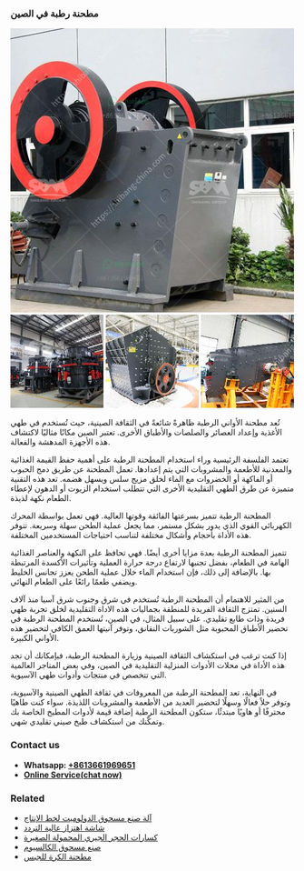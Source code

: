 <h3>مطحنة رطبة في الصين</h3><img src='1701854089.jpg' alt=''><p>تُعد مطحنة الأواني الرطبة ظاهرةً شائعةً في الثقافة الصينية، حيث تُستخدم في طهي الأغذية وإعداد العصائر والصلصات والأطباق الأخرى. تعتبر الصين مكانًا مثاليًا لاكتشاف هذه الأجهزة المدهشة والفعالة.</p><p>تعتمد الفلسفة الرئيسية وراء استخدام المطحنة الرطبة على أهمية حفظ القيمة الغذائية والمعدنية للأطعمة والمشروبات التي يتم إعدادها. تعمل المطحنة عن طريق دمج الحبوب أو الفاكهة أو الخضروات مع الماء لخلق مزيج سلس ويسهل هضمه. تعد هذه التقنية متميزة عن طرق الطهي التقليدية الأخرى التي تتطلب استخدام الزيوت أو الدهون لإعطاء الطعام نكهة لذيذة.</p><p>المطحنة الرطبة تتميز بسرعتها الفائقة وقوتها العالية. فهي تعمل بواسطة المحرك الكهربائي القوي الذي يدور بشكل مستمر، مما يجعل عملية الطحن سهلة وسريعة. تتوفر هذه الأداة بأحجام وأشكال مختلفة لتناسب احتياجات المستخدمين المختلفة.</p><p>تتميز المطحنة الرطبة بعدة مزايا أخرى أيضًا. فهي تحافظ على النكهة والعناصر الغذائية الهامة في الطعام، بفضل تجنبها لارتفاع درجة حرارة العملية وتأثيرات الأكسدة المرتبطة بها. بالإضافة إلى ذلك، فإن استخدام الماء خلال عملية الطحن يعزز تجانس الخليط ويضفي طعمًا رائعًا على الطعام النهائي.</p><p>من المثير للاهتمام أن المطحنة الرطبة تُستخدم في شرق وجنوب شرق آسيا منذ آلاف السنين. تمتزج الثقافة الفريدة للمنطقة بجماليات هذه الاداة التقليدية لخلق تجربة طهي فريدة وذات طابع تقليدي. على سبيل المثال، في الصين، تُستخدم المطحنة الرطبة في تحضير الأطباق المحبوبة مثل الشوربات النقانق، وتوفر آنيتها العمق الكافي لتحضير هذه الأواني الكبيرة.</p><p>إذا كنت ترغب في استكشاف الثقافة الصينية وزيارة المطحنة الرطبة، فبإمكانك أن تجد هذه الأداة في محلات الأدوات المنزلية التقليدية في الصين، وفي بعض المتاجر العالمية التي تتخصص في منتجات وأدوات طهي الآسيوية.</p><p>في النهاية، تعد المطحنة الرطبة من المعروفات في ثقافة الطهي الصينية والآسيوية، وتوفر حلاً فعالًا وسهلًا لتحضير العديد من الأطعمة والمشروبات اللذيذة. سواء كنت طاهيًا محترفًا أو هاويًا مبتدئًا، ستكون المطحنة الرطبة إضافة قيمة لأدوات المطبخ الخاصة بك وتمكّنك من استكشاف طبخ صيني تقليدي شهي.</p><h3>Contact us</h3><ul><li><strong>Whatsapp:&nbsp;<a href="https://wa.me/8613661969651">+8613661969651</a></strong></li><li><a href="https://swt.shibang-china.com/?git&amp;zhl&amp;مطحنة رطبة في الصين"><strong>Online Service(chat now)</strong></a></li></ul><h3>Related</h3><ul><li><a href='آلة صنع مسحوق الدولوميت لخط الإنتاج.md'>آلة صنع مسحوق الدولوميت لخط الإنتاج</a></li><li><a href='شاشة اهتزاز عالية التردد.md'>شاشة اهتزاز عالية التردد</a></li><li><a href='كسارات الحجر الجيري المحمولة الصغيرة.md'>كسارات الحجر الجيري المحمولة الصغيرة</a></li><li><a href='صنع مسحوق الكالسيوم.md'>صنع مسحوق الكالسيوم</a></li><li><a href='مطحنة الكرة للجبس.md'>مطحنة الكرة للجبس</a></li></ul>